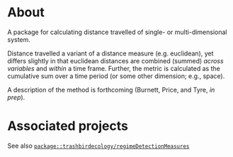 # About
A package for calculating distance travelled of single- or multi-dimensional system. 

Distance travelled a variant of a distance measure (e.g. euclidean), yet differs slightly in that euclidean distances are combined (summed) *across variables* and *within* a time frame. Further, the metric is calculated as the cumulative sum over a time period (or some other dimension; e.g., space).

A description of the method is forthcoming (Burnett, Price, and Tyre, *in prep*).


# Associated projects
See also [`package::trashbirdecology/regimeDetectionMeasures`](https://github.com/TrashBirdEcology/regimeDetectionMeasures)

